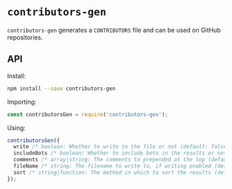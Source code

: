 # `contributors-gen`

`contributors-gen` generates a `CONTRIBUTORS` file and can be used on GitHub repositories.

## API

Install:

```sh
npm install --save contributors-gen
```

Importing:

```javascript
const contributorsGen = require('contributors-gen');
```

Using:

```javascript
contributorsGen({
  write /* boolean: Whether to write to the file or not (default: false) */,
  includeBots /* boolean: Whether to include bots in the results or not (default: false) */,
  comments /* array|string: The comments to prepended at the top (default: []) */,
  fileName /* string: The filename to write to, if writing enabled (default: 'CONTRIBUTORS') */,
  sort /* string|function: The method in which to sort the results (default: 'abc') */
});
```
